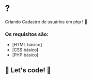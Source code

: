 # ? 

Criando Cadastro de usuários em php ! 🤩

### Os requisitos são:

* [HTML básico]
* [CSS básico]
* [PHP básico]

## 🚀 Let's code! 🚀
